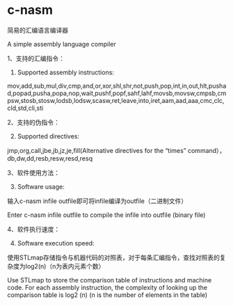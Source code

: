 # c-nasm
简易的汇编语言编译器

A simple assembly language compiler

1、支持的汇编指令：

1. Supported assembly instructions:

mov,add,sub,mul,div,cmp,and,or,xor,shl,shr,not,push,pop,int,in,out,hlt,pushad,popad,pusha,popa,nop,wait,pushf,popf,sahf,lahf,movsb,movsw,cmpsb,cmpsw,stosb,stosw,lodsb,lodsw,scasw,ret,leave,into,iret,aam,aad,aaa,cmc,clc,cld,std,cli,sti

2、支持的伪指令：

2. Supported directives:

jmp,org,call,jbe,jb,jz,je,fill(Alternative directives for the “times” command），db,dw,dd,resb,resw,resd,resq

3、软件使用方法：

3. Software usage:

输入c-nasm infile outfile即可将infile编译为outfile（二进制文件）

Enter c-nasm infile outfile to compile the infile into outfile (binary file)

4、软件执行速度：

4. Software execution speed:

使用STLmap存储指令与机器代码的对照表，对于每条汇编指令，查找对照表的复杂度为log2(n)（n为表内元素个数）

Use STLmap to store the comparison table of instructions and machine code. For each assembly instruction, the complexity of looking up the comparison table is log2 (n) (n is the number of elements in the table)
